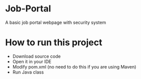 # Job-Portal
A basic job portal webpage with security system

# How to run this project
- Download source code
- Open it in your IDE
- Modify pom.xml (no need to do this if you are using Maven)
- Run Java class
